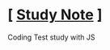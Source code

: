 # [ [Study Note](https://walnut-flyaway-f2b.notion.site/2-8270c0dfeff341edae0a4f9cb55d4e4a) ]
Coding Test study with JS
